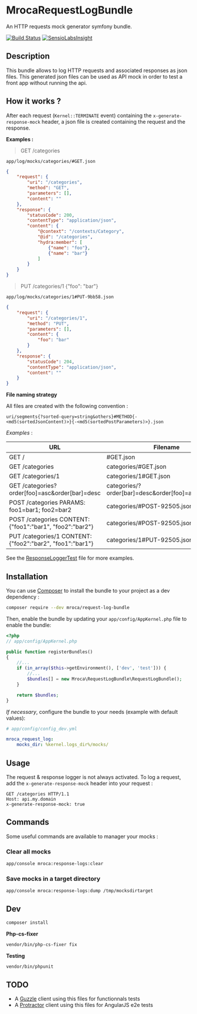 # MrocaRequestLogBundle

An HTTP requests mock generator symfony bundle.

[![Build Status](https://travis-ci.org/mRoca/MrocaRequestLogBundle.svg)](https://travis-ci.org/mRoca/MrocaRequestLogBundle)
[![SensioLabsInsight](https://insight.sensiolabs.com/projects/24b2d907-0ddc-44d5-9ff5-437d3d9e6ad8/mini.png)](https://insight.sensiolabs.com/projects/24b2d907-0ddc-44d5-9ff5-437d3d9e6ad8)

## Description

This bundle allows to log HTTP requests and associated responses as json files.
This generated json files can be used as API mock in order to test a front app without running the api.

## How it works ?

After each request (`Kernel::TERMINATE` event) containing the `x-generate-response-mock` header, a json file is created
containing the request and the response.

**Examples :**

> GET /categories

`app/log/mocks/categories/#GET.json`

```json
{
    "request": {
        "uri": "/categories",
        "method": "GET",
        "parameters": [],
        "content": ""
    },
    "response": {
        "statusCode": 200,
        "contentType": "application/json",
        "content": {
            "@context": "/contexts/Category",
            "@id": "/categories",
            "hydra:member": [
                {"name": "foo"},
                {"name": "bar"}
            ]
        }
    }
}
```

> PUT /categories/1 {"foo": "bar"}

`app/log/mocks/categories/1#PUT-9bb58.json`
```json
{
    "request": {
        "uri": "/categories/1",
        "method": "PUT",
        "parameters": [],
        "content": {
            "foo": "bar"
        }
    },
    "response": {
        "statusCode": 204,
        "contentType": "application/json",
        "content": ""
    }
}
```

**File naming strategy**

All files are created with the following convention :

`uri/segments{?sorted-query=string&others}#METHOD{-<md5(sortedJsonContent)>}{-<md5(sortedPostParameters)>}.json`

*Examples* :

URL                                                         | Filename
----------------------------------------------------------- | ----------------------------------------------------
GET /                                                       | #GET.json
GET /categories                                             | categories/#GET.json
GET /categories/1                                           | categories/1#GET.json
GET /categories?order[foo]=asc&order[bar]=desc              | categories/?order[bar]=desc&order[foo]=asc#GET.json
POST /categories PARAMS: foo1=bar1; foo2=bar2               | categories/#POST-92505.json
POST /categories CONTENT: {"foo1":"bar1", "foo2":"bar2"}    | categories/#POST-92505.json
PUT /categories/1 CONTENT: {"foo2":"bar2", "foo1":"bar1"}   | categories/1#PUT-92505.json

See the [ResponseLoggerTest](/Tests/Service/ResponseLoggerTest.php#L135) file for more examples.

## Installation

You can use [Composer](https://getcomposer.org/) to install the bundle to your project as a dev dependency :

```bash
composer require --dev mroca/request-log-bundle
```

Then, enable the bundle by updating your `app/config/AppKernel.php` file to enable the bundle:

```php
<?php
// app/config/AppKernel.php

public function registerBundles()
{
    //...
    if (in_array($this->getEnvironment(), ['dev', 'test'])) {
        //...
        $bundles[] = new Mroca\RequestLogBundle\RequestLogBundle();
    }

    return $bundles;
}
```

*If necessary*, configure the bundle to your needs (example with default values):

```yaml
# app/config/config_dev.yml

mroca_request_log:
    mocks_dir: %kernel.logs_dir%/mocks/
```

## Usage

The request & response logger is not always activated. To log a request, add the `x-generate-response-mock` header into your request :

```
GET /categories HTTP/1.1
Host: api.my.domain
x-generate-response-mock: true
```

## Commands

Some useful commands are available to manager your mocks :

### Clear all mocks

```bash
app/console mroca:response-logs:clear 
```

### Save mocks in a target directory

```bash
app/console mroca:response-logs:dump /tmp/mocksdirtarget
```

## Dev

```bash
composer install
```

**Php-cs-fixer**

```bash
vendor/bin/php-cs-fixer fix
```

**Testing**

```bash
vendor/bin/phpunit
```

## TODO

* A [Guzzle](https://github.com/csarrazi/CsaGuzzleBundle) client using this files for functionnals tests
* A [Protractor](https://angular.github.io/protractor/#/) client using this files for AngularJS e2e tests

